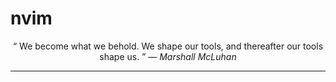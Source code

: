 # nvim

<p align="center">
  <q>
    We become what we behold. We shape our tools, and thereafter our tools shape
    us.
  </q>
  &mdash;
  <i>
    Marshall McLuhan
  </i>
</p>

---
